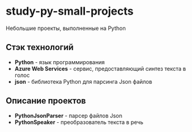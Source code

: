 # study-py-small-projects
Небольшие проекты, выполненные на Python

## Стэк технологий
- **Python** - язык программирования
- **Azure Web Services** -  сервис, предоставляющий синтез текста в голос
- **json** - библиотека Python для парсинга Json файлов

## Описание проектов
- **PythonJsonParser** - парсер файлов Json
- **PythonSpeaker** - преобразователь текста в речь
